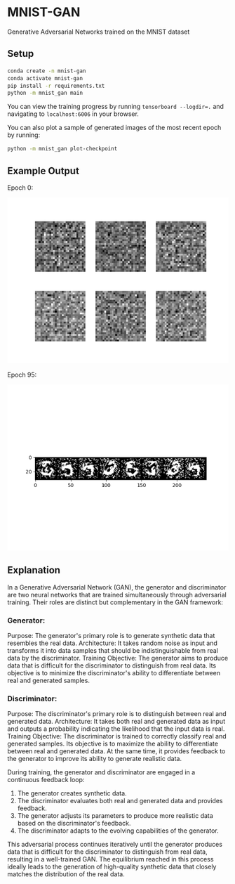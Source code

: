 # MNIST-GAN
 Generative Adversarial Networks trained on the MNIST dataset


## Setup

```bash
conda create -n mnist-gan
conda activate mnist-gan
pip install -r requirements.txt
python -m mnist_gan main
```

You can view the training progress by running `tensorboard --logdir=.` and navigating to `localhost:6006` in your browser.

You can also plot a sample of generated images of the most recent epoch by running:

```bash
python -m mnist_gan plot-checkpoint
```

## Example Output

Epoch 0:

![Epoch 0](./images/epoch_0.png)

Epoch 95:

![Epoch 95](./images/epoch_95.png)

## Explanation

In a Generative Adversarial Network (GAN), the generator and discriminator are two neural networks that are trained simultaneously through adversarial training. Their roles are distinct but complementary in the GAN framework:

### Generator:

Purpose: The generator's primary role is to generate synthetic data that resembles the real data.
Architecture: It takes random noise as input and transforms it into data samples that should be indistinguishable from real data by the discriminator.
Training Objective: The generator aims to produce data that is difficult for the discriminator to distinguish from real data. Its objective is to minimize the discriminator's ability to differentiate between real and generated samples.


### Discriminator:

Purpose: The discriminator's primary role is to distinguish between real and generated data.
Architecture: It takes both real and generated data as input and outputs a probability indicating the likelihood that the input data is real.
Training Objective: The discriminator is trained to correctly classify real and generated samples. Its objective is to maximize the ability to differentiate between real and generated data. At the same time, it provides feedback to the generator to improve its ability to generate realistic data.


During training, the generator and discriminator are engaged in a continuous feedback loop:

1. The generator creates synthetic data.
2. The discriminator evaluates both real and generated data and provides feedback.
3. The generator adjusts its parameters to produce more realistic data based on the discriminator's feedback.
4. The discriminator adapts to the evolving capabilities of the generator.

This adversarial process continues iteratively until the generator produces data that is difficult for the discriminator to distinguish from real data, resulting in a well-trained GAN. The equilibrium reached in this process ideally leads to the generation of high-quality synthetic data that closely matches the distribution of the real data.